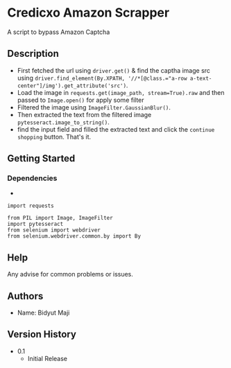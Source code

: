 #  Credicxo Amazon Scrapper 

A script to bypass Amazon Captcha

## Description
* First fetched the url using `driver.get()` & find the captha image src using `driver.find_element(By.XPATH, '//*[@class.="a-row a-text-center"]/img').get_attribute('src')`.
* Load the image in `requests.get(image_path, stream=True).raw` and then passed to `Image.open()` for apply some filter
* Filtered the image using `ImageFilter.GaussianBlur()`.
* Then extracted the text from the filtered image ` pytesseract.image_to_string()`.
* find the input field and filled the extracted text and click the `continue shopping` button. That's it. 
## Getting Started 

### Dependencies

* 
```
import requests

from PIL import Image, ImageFilter
import pytesseract
from selenium import webdriver
from selenium.webdriver.common.by import By
```

## Help

Any advise for common problems or issues.

## Authors

* Name: Bidyut Maji

## Version History

* 0.1
    * Initial Release
